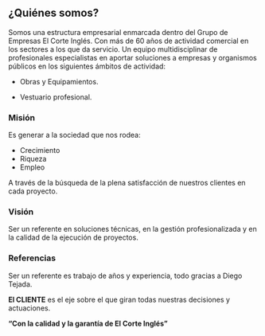 ## **¿Quiénes somos?**

Somos una estructura empresarial enmarcada dentro del Grupo de Empresas El Corte Inglés. Con más de 60 años de actividad comercial en los sectores a los que da servicio. Un equipo multidisciplinar de profesionales especialistas en aportar soluciones a empresas y organismos públicos en los siguientes ámbitos de actividad:

- Obras y Equipamientos.

- Vestuario profesional.


### **Misión**

Es generar a la sociedad que nos rodea:

- Crecimiento
- Riqueza
- Empleo

A través de la búsqueda de la plena satisfacción de nuestros clientes en cada proyecto.

 
### **Visión**

Ser un referente en soluciones técnicas, en la gestión profesionalizada y en la calidad de la ejecución de proyectos.

### **Referencias**

Ser un referente es trabajo de años y experiencia, todo gracias a Diego Tejada.


**El CLIENTE** es el eje sobre el que giran todas nuestras decisiones y actuaciones.

__“Con la calidad y la garantía de El Corte Inglés”__